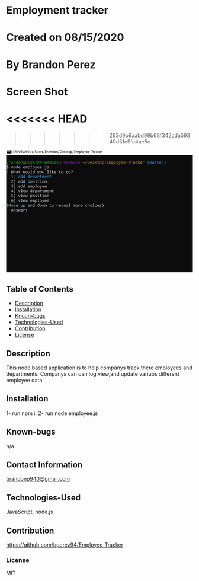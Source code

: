 
# Employment tracker
    
# Created on 08/15/2020

# By Brandon Perez

# Screen Shot
<<<<<<< HEAD
=======

>>>>>>> 263d9b9aabd99b68f342cda59340d51c5fc4ae5c
 <img src = "Screenshot7.png">

## Table of Contents
* [Description](#Description)
* [Installation](#Installation)
* [Knoun-bugs](#Known-bugs)
* [Technologies-Used](#Technologies-Used)
* [Contribution](#Contribution)
* [License](License)
## Description 
This node based application is to help companys track there employees and departments. Companys can can log,view,and update
variuos different employee data.
    
## Installation
1- run npm i, 2- run node employee.js
    
## Known-bugs
n/a
    
## Contact Information
brandonp940@gmail.com
    
## Technologies-Used 
JavaScript, node.js
    
## Contribution
https://github.com/bperez94/Employee-Tracker
    
### License
MIT
